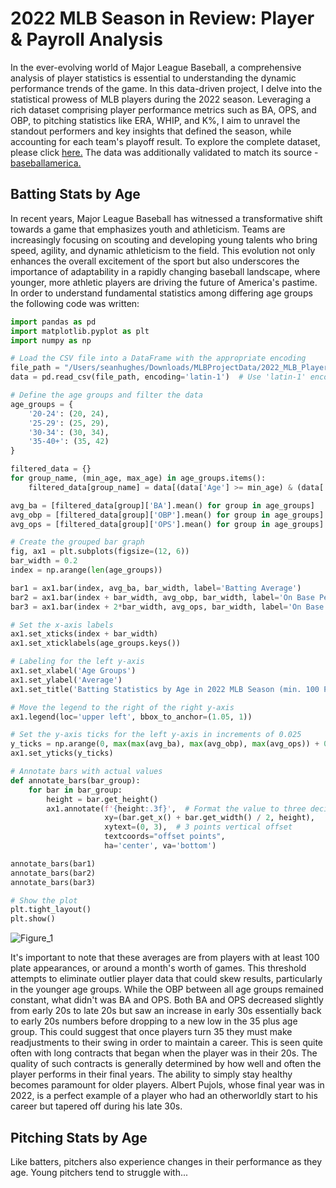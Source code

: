 # 2022 MLB Season in Review: Player & Payroll Analysis
In the ever-evolving world of Major League Baseball, a comprehensive analysis of player statistics is essential to understanding the dynamic performance trends of the game. In this data-driven project, I delve into the statistical prowess of MLB players during the 2022 season. Leveraging a rich dataset comprising player performance metrics such as BA, OPS, and OBP, to pitching statistics like ERA, WHIP, and K%, I aim to unravel the standout performers and key insights that defined the season, while accounting for each team's playoff result. To explore the complete dataset, please click [here.](https://www.kaggle.com/datasets/vivovinco/2022-mlb-player-stats) The data was additionally validated to match its source - [baseballamerica.](https://www.baseball-reference.com/) 

## Batting Stats by Age
In recent years, Major League Baseball has witnessed a transformative shift towards a game that emphasizes youth and athleticism. Teams are increasingly focusing on scouting and developing young talents who bring speed, agility, and dynamic athleticism to the field. This evolution not only enhances the overall excitement of the sport but also underscores the importance of adaptability in a rapidly changing baseball landscape, where younger, more athletic players are driving the future of America's pastime. In order to understand fundamental statistics among differing age groups the following code was written:
  
```python 
import pandas as pd
import matplotlib.pyplot as plt
import numpy as np

# Load the CSV file into a DataFrame with the appropriate encoding
file_path = "/Users/seanhughes/Downloads/MLBProjectData/2022_MLB_Player_Stats_Batting.csv"
data = pd.read_csv(file_path, encoding='latin-1')  # Use 'latin-1' encoding or another appropriate encoding

# Define the age groups and filter the data
age_groups = {
    '20-24': (20, 24),
    '25-29': (25, 29),
    '30-34': (30, 34),
    '35-40+': (35, 42)
}

filtered_data = {}
for group_name, (min_age, max_age) in age_groups.items():
    filtered_data[group_name] = data[(data['Age'] >= min_age) & (data['Age'] <= max_age) & (data['PA'] >= 100)]

avg_ba = [filtered_data[group]['BA'].mean() for group in age_groups]
avg_obp = [filtered_data[group]['OBP'].mean() for group in age_groups]
avg_ops = [filtered_data[group]['OPS'].mean() for group in age_groups]

# Create the grouped bar graph
fig, ax1 = plt.subplots(figsize=(12, 6))
bar_width = 0.2
index = np.arange(len(age_groups))

bar1 = ax1.bar(index, avg_ba, bar_width, label='Batting Average')
bar2 = ax1.bar(index + bar_width, avg_obp, bar_width, label='On Base Percentage')
bar3 = ax1.bar(index + 2*bar_width, avg_ops, bar_width, label='On Base Plus Slugging')

# Set the x-axis labels
ax1.set_xticks(index + bar_width)
ax1.set_xticklabels(age_groups.keys())

# Labeling for the left y-axis
ax1.set_xlabel('Age Groups')
ax1.set_ylabel('Average')
ax1.set_title('Batting Statistics by Age in 2022 MLB Season (min. 100 PA)')

# Move the legend to the right of the right y-axis
ax1.legend(loc='upper left', bbox_to_anchor=(1.05, 1))

# Set the y-axis ticks for the left y-axis in increments of 0.025
y_ticks = np.arange(0, max(max(avg_ba), max(avg_obp), max(avg_ops)) + 0.025, 0.025)
ax1.set_yticks(y_ticks)

# Annotate bars with actual values
def annotate_bars(bar_group):
    for bar in bar_group:
        height = bar.get_height()
        ax1.annotate(f'{height:.3f}',  # Format the value to three decimal places
                     xy=(bar.get_x() + bar.get_width() / 2, height),
                     xytext=(0, 3),  # 3 points vertical offset
                     textcoords="offset points",
                     ha='center', va='bottom')

annotate_bars(bar1)
annotate_bars(bar2)
annotate_bars(bar3)

# Show the plot
plt.tight_layout()
plt.show()
```

![Figure_1](https://github.com/seanh824/MLBProject/assets/140123586/e659dafb-74cd-45c9-8377-849511c92383)

It's important to note that these averages are from players with at least 100 plate appearances, or around a month's worth of games. This threshold attempts to eliminate outlier player data that could skew results, particularly in the younger age groups. While the OBP between all age groups remained constant, what didn't was BA and OPS. Both BA and OPS decreased slightly from early 20s to late 20s but saw an increase in early 30s essentially back to early 20s numbers before dropping to a new low in the 35 plus age group. This could suggest that once players turn 35 they must make readjustments to their swing in order to maintain a career. This is seen quite often with long contracts that began when the player was in their 20s. The quality of such contracts is generally determined by how well and often the player performs in their final years. The ability to simply stay healthy becomes paramount for older players. Albert Pujols, whose final year was in 2022, is a perfect example of a player who had an otherworldly start to his career but tapered off during his late 30s.

## Pitching Stats by Age
Like batters, pitchers also experience changes in their performance as they age. Young pitchers tend to struggle with...
